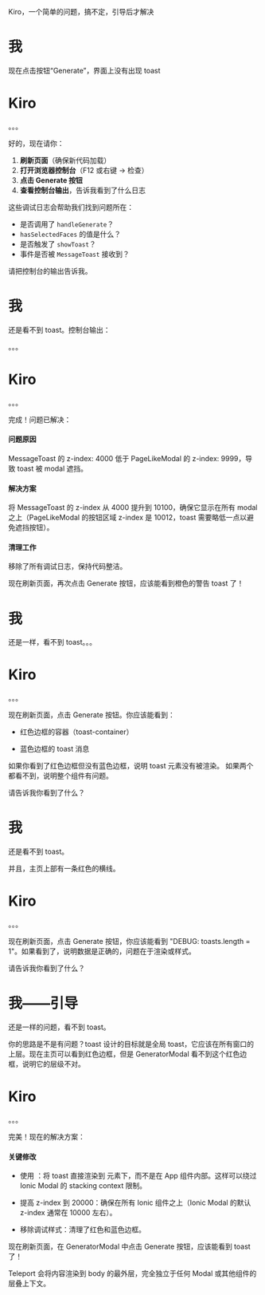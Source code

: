 Kiro，一个简单的问题，搞不定，引导后才解决



# 我

现在点击按钮“Generate”，界面上没有出现 toast 



# Kiro

。。。

好的，现在请你：

1. **刷新页面**（确保新代码加载）
2. **打开浏览器控制台**（F12 或右键 -> 检查）
3. **点击 Generate 按钮**
4. **查看控制台输出**，告诉我看到了什么日志

这些调试日志会帮助我们找到问题所在：

- 是否调用了 `handleGenerate`？
- `hasSelectedFaces` 的值是什么？
- 是否触发了 `showToast`？
- 事件是否被 `MessageToast` 接收到？

请把控制台的输出告诉我。



# 我

还是看不到 toast。控制台输出：

。。。



# Kiro

。。。

完成！问题已解决：

#### 问题原因

MessageToast 的 z-index: 4000 低于 PageLikeModal 的 z-index: 9999，导致 toast 被 modal 遮挡。

#### 解决方案

将 MessageToast 的 z-index 从 4000 提升到 10100，确保它显示在所有 modal 之上（PageLikeModal 的按钮区域 z-index 是 10012，toast 需要略低一点以避免遮挡按钮）。

#### 清理工作

移除了所有调试日志，保持代码整洁。

现在刷新页面，再次点击 Generate 按钮，应该能看到橙色的警告 toast 了！



# 我

还是一样，看不到 toast。。。



# Kiro

。。。

现在刷新页面，点击 Generate 按钮。你应该能看到：

- 红色边框的容器（toast-container）

- 蓝色边框的 toast 消息

如果你看到了红色边框但没有蓝色边框，说明 toast 元素没有被渲染。 如果两个都看不到，说明整个组件有问题。

请告诉我你看到了什么？



# 我

还是看不到 toast。

并且，主页上部有一条红色的横线。



# Kiro

。。。

现在刷新页面，点击 Generate 按钮，你应该能看到 "DEBUG: toasts.length = 1"。如果看到了，说明数据是正确的，问题在于渲染或样式。

请告诉我你看到了什么？



# 我——引导

还是一样的问题，看不到 toast。

你的思路是不是有问题？toast 设计的目标就是全局 toast，它应该在所有窗口的上层。现在主页可以看到红色边框，但是 GeneratorModal 看不到这个红色边框，说明它的层级不对。



# Kiro

。。。

完美！现在的解决方案：

#### 关键修改

- 使用 <teleport to="body">：将 toast 直接渲染到 <body> 元素下，而不是在 App 组件内部。这样可以绕过 Ionic Modal 的 stacking context 限制。
- 提高 z-index 到 20000：确保在所有 Ionic 组件之上（Ionic Modal 的默认 z-index 通常在 10000 左右）。

- 移除调试样式：清理了红色和蓝色边框。


现在刷新页面，在 GeneratorModal 中点击 Generate 按钮，应该能看到 toast 了！

Teleport 会将内容渲染到 body 的最外层，完全独立于任何 Modal 或其他组件的层叠上下文。



